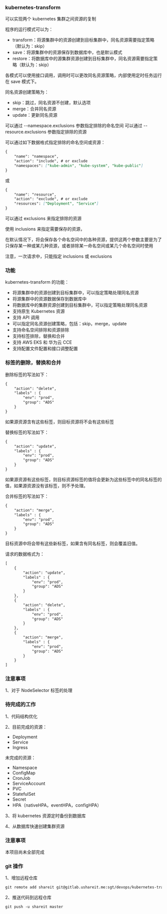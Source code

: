 ### kubernetes-transform

可以实现两个 kubernetes 集群之间资源的复制

程序的运行模式可以为：

* transform：将源集群中的资源创建到目标集群中，同名资源需要指定策略（默认为：skip）
* save：将源集群中的资源保存到数据库中，也是默认模式
* restore：将数据库中的源集群资源创建到目标集群中，同名资源需要指定策略（默认为：skip）

各模式可以使用接口调用，调用时可以更改同名资源策略，内部使用定时任务运行在 save 模式下。

同名资源创建策略为：

* skip：跳过，同名资源不创建，默认选项
* merge：合并同名资源
* update：更新同名资源

可以通过 --namespace.exclusions 参数指定排除的命名空间 
可以通过 --resource.exclusions 参数指定排除的资源

可以通过如下数据格式指定排除的命名空间或资源：
```markdown
{
    "name": "namespace",
    "action": "include", # or exclude
    "namespaces": ["kube-admin", "kube-system", "kube-public"]
}
```
或
```markdown
{
    "name": "resource",
    "action": "exclude", # or exclude
    "resources": ["Deployment", "Service"]
}
```
可以通过 exclusions 来指定排除的资源

使用 inclusions 来指定需要保存的资源，

在默认情况下，将会保存各个命名空间中的各种资源，提供这两个参数主要是为了只保存某一种或某几种资源，或者排除某一命名空间或某几个命名空间时使用

注意，一次请求中，只能指定 inclusions 或 exclusions


### 功能
kubernetes-transform 的功能：
* 将源集群中的资源创建到目标集群中，可以指定策略处理同名资源
* 将源集群中的资源数据保存到数据库中
* 将数据库中的集群资源创建到目标集群中，可以指定策略处理同名资源
* 支持原生 Kubernetes 资源
* 支持 API 调用
* 可以指定同名资源创建策略，包括：skip，merge，update
* 支持命名空间排除和资源排除
* 支持标签排除，替换和合并
* 支持 AWS EKS 和 华为云 CCE
* 支持配置文件配置和接口调整配置

### 标签的删除，替换和合并

删除标签的写法如下：
```markdown
{
    "action": "delete",
    "labels" : {
        "env": "prod",
        "group": "ADS"
    }
}
```
如果源资源含有这些标签，则目标资源将不会有这些标签

替换标签的写法如下：
```markdown
{
    "action": "update",
    "labels" : {
        "env": "prod",
        "group": "ADS"
    }
}
```
如果源资源有这些标签，则目标资源标签的值将会更新为这些标签中的同名标签的值，如果源资源没有该标签，则不予处理。

合并标签的写法如下：
```markdown
{
    "action": "merge",
    "labels" : {
        "env": "prod",
        "group": "ADS"
    }
}
```
目标资源中将会带有这些新标签，如果含有同名标签，则会覆盖旧值。

请求的数据格式为：
```markdown
[
    {
        "action": "update",
        "labels" : {
            "env": "prod",
            "group": "ADS"
        }
    },
    {
        "action": "delete",
        "labels" : {
            "env": "prod",
            "group": "ADS"
        }
    },
    {
        "action": "merge",
        "labels" : {
            "env": "prod",
            "group": "ADS"
        }
    }
]
```


### 注意事项

1、对于 NodeSelector 标签的处理

### 待完成的工作

1、代码结构优化

2、目前完成的资源：
* Deployment
* Service
* Ingress

未完成的资源：
* Namespace
* ConfigMap
* CronJob
* ServiceAccount
* PVC
* StatefulSet
* Secret
* HPA（nativeHPA，eventHPA，configHPA）

3、将 kubernetes 资源定时备份到数据库 

4、从数据库快速创建集群资源

### 注意事项

本项目尚未全部完成


### git 操作

1、增加远程仓库
```markdown
git remote add shareit git@gitlab.ushareit.me:sgt/devops/kubernetes-transform.git
```

2、推送代码到远程仓库
```markdown
git push -u shareit master
```




